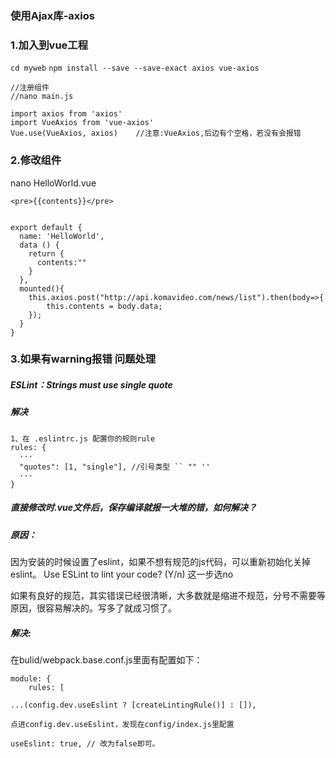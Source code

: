 ### 使用Ajax库-axios

### 1.加入到vue工程

`cd myweb`
`npm install --save --save-exact axios vue-axios`

```
//注册组件
//nano main.js

import axios from 'axios'
import VueAxios from 'vue-axios'
Vue.use(VueAxios, axios)    //注意:VueAxios,后边有个空格，若没有会报错

```

### 2.修改组件

nano HelloWorld.vue

```
<pre>{{contents}}</pre>


export default {
  name: 'HelloWorld',
  data () {
    return {
      contents:""
    }
  },
  mounted(){
	this.axios.post("http://api.komavideo.com/news/list").then(body=>{
		this.contents = body.data;
	});
  }
}
```

### 3.如果有warning报错 问题处理

##### ESLint：Strings must use single quote

##### 解决
```
1、在 .eslintrc.js 配置你的规则rule
rules: {
  ···
  "quotes": [1, "single"], //引号类型 `` "" ''
  ···
}
```

##### 直接修改时.vue文件后，保存编译就报一大堆的错，如何解决？


##### 原因：
因为安装的时候设置了eslint，如果不想有规范的js代码，可以重新初始化关掉eslint。
Use ESLint to lint your code? (Y/n) 这一步选no

如果有良好的规范，其实错误已经很清晰，大多数就是缩进不规范，分号不需要等原因，很容易解决的。写多了就成习惯了。

##### 解决:

在bulid/webpack.base.conf.js里面有配置如下：

```
module: {
	rules: [

...(config.dev.useEslint ? [createLintingRule()] : []),

点进config.dev.useEslint，发现在config/index.js里配置

useEslint: true, // 改为false即可。

```












